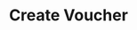 ---
title: Create Voucher
type: endpoint
category: 639ba2628407100061f5faac
slug: create-voucher
parentDoc: 639ba2658407100061f5faae
hidden: false
order: 3
---